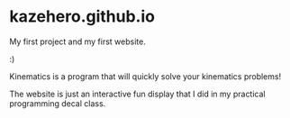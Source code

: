 # kazehero.github.io

My first project and my first website. 

:)

Kinematics is a program that will quickly solve your kinematics problems!

The website is just an interactive fun display that I did in my practical programming decal class.
